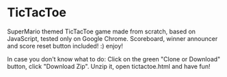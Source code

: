 # TicTacToe
SuperMario themed TicTacToe game made from scratch, based on JavaScript, tested only on Google Chrome.
Scoreboard, winner announcer and score reset button included! :)
enjoy!


In case you don't know what to do: Click on the green "Clone or Download" button, click "Download Zip". Unzip it, open tictactoe.html and have fun!
